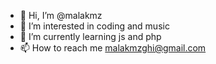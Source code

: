 - 👋 Hi, I’m @malakmz
- 👀 I’m interested in coding and music 
- 🌱 I’m currently learning js and php
- 📫 How to reach me malakmzghi@gmail.com

<!---
malakmz/malakmz is a ✨ special ✨ repository because its `README.md` (this file) appears on your GitHub profile.
You can click the Preview link to take a look at your changes.
--->
